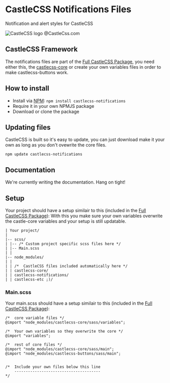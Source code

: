 # CastleCSS Notifications Files
Notification and alert styles for CastleCSS

![CastleCSS logo @CastleCss.com](https://www.doordarius.nl/castlecss-logo-250.png)

## CastleCSS Framework
The notifications files are part of the [Full CastleCSS Package](https://github.com/CastleCSS/castlecss), you need either this, the [castlecss-core](https://github.com/CastleCSS/castlecss) or create your own variables files in order to make castlecss-buttons work.

## How to install
- Install via [NPM](https://www.npmjs.com/): ```npm install castlecss-notifications```
- Require it in your own NPMJS package
- Download or clone the package

## Updating files
CastleCSS is built so it's easy to update, you can just download make it your own as long as you don't ovewrite the core files. 

```npm update castlecss-notifications```

## Documentation
We're currently writing the documentation. Hang on tight!

## Setup
Your project should have a setup similair to this (included in the [Full CastleCSS Package](https://github.com/CastleCSS/castlecss)):
With this you make sure your own variables overwrite the castle-core variables and your setup is still updatable.

```
| Your project/
|
|-- scss/ 
| |-- /* Custom project specific scss files here */
| |-- Main.scss
| |
|-- node_modules/
| | 
| | /*	CastleCSS files included automatically here */
| | castlecss-core/
| | castlecss-notifications/
| | castlecss-etc ;)/
```

### Main.scss
Your main.scss should have a setup similair to this (included in the [Full CastleCSS Package](https://github.com/CastleCSS/castlecss)):

```
/*  core variable files */
@import "node_modules/castlecss-core/sass/variables";

/*  Your own variables so they overwrite the core */
@import "variables";

/*  rest of core files */
@import "node_modules/castlecss-core/sass/main";
@import "node_modules/castlecss-buttons/sass/main";

 
/*  Include your own files below this line
    --------------------------------------
*/
```
